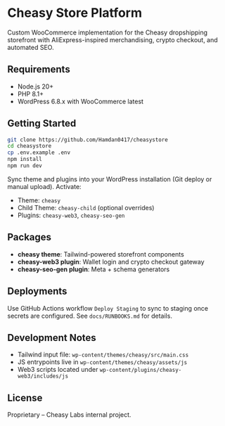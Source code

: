 # Cheasy Store Platform

Custom WooCommerce implementation for the Cheasy dropshipping storefront with AliExpress-inspired merchandising, crypto checkout, and automated SEO.

## Requirements
- Node.js 20+
- PHP 8.1+
- WordPress 6.8.x with WooCommerce latest

## Getting Started
```bash
git clone https://github.com/Hamdan0417/cheasystore
cd cheasystore
cp .env.example .env
npm install
npm run dev
```

Sync theme and plugins into your WordPress installation (Git deploy or manual upload). Activate:
- Theme: `cheasy`
- Child Theme: `cheasy-child` (optional overrides)
- Plugins: `cheasy-web3`, `cheasy-seo-gen`

## Packages
- **cheasy theme**: Tailwind-powered storefront components
- **cheasy-web3 plugin**: Wallet login and crypto checkout gateway
- **cheasy-seo-gen plugin**: Meta + schema generators

## Deployments
Use GitHub Actions workflow `Deploy Staging` to sync to staging once secrets are configured. See `docs/RUNBOOKS.md` for details.

## Development Notes
- Tailwind input file: `wp-content/themes/cheasy/src/main.css`
- JS entrypoints live in `wp-content/themes/cheasy/assets/js`
- Web3 scripts located under `wp-content/plugins/cheasy-web3/includes/js`

## License
Proprietary – Cheasy Labs internal project.

